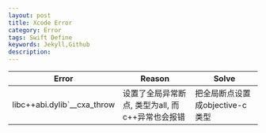 ```yaml
---  
layout: post
title: Xcode Error
category: Error
tags: Swift Define
keywords: Jekyll,Github
description: 
---  
```



| Error | Reason | Solve |  
| --- | --- | --- |  
| libc++abi.dylib`__cxa_throw | 设置了全局异常断点, 类型为all, 而c++异常也会报错 | 把全局断点设置成objective-c类型 |   

